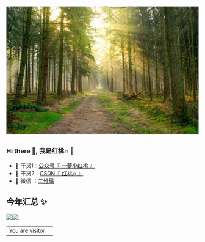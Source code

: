 <h1 align="center">
  <img src="https://github.com/jiaohongtao/jiaohongtao/blob/main/back.jpg?raw=true">
</h1>

### Hi there 👋, 我是红桃∩ 🍑


- 🔭 干货1：<a href="https://www.aliyundrive.com/s/M6NSdTLVEMF" target="_blank">公众号『 一萝小红桃 』</a>
- 🌱 干货2：<a href="https://https://blog.csdn.net/weixin_40375601" target="_blank">CSDN『 红桃∩ 』</a>
- 💬 微信 ：<a href="https://www.aliyundrive.com/s/1cWozLh3kjx" text="1007760854" target="_blank">二维码</a>

## 今年汇总 ✨

<img align="" height="137px" src="https://github-readme-stats.vercel.app/api?username=jiaohongtao&hide_title=true&hide_border=true&show_icons=true&include_all_commits=true&line_height=21&bg_color=0,EC6C6C,FFD479,FFFC79,73FA79&theme=graywhite&locale=cn" /><img align="" height="137px" src="https://github-readme-stats.vercel.app/api/top-langs/?username=jiaohongtao&hide_title=true&hide_border=true&layout=compact&bg_color=0,73FA79,73FDFF,D783FF&theme=graywhite&locale=cn" />

<table>
  <tr>
    <td>You are visitor</td>
    <td><img src="https://profile-counter.glitch.me/paradiseduo/count.svg" alt="" /></td>
  </tr>
</table>
